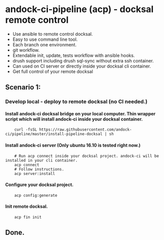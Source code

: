 # andock-ci-pipeline (acp) - docksal remote control
* Use ansible to remote control docksal.
* Easy to use command line tool.
* Each branch one environment.
* git workflow.
* Extendable init, update, tests workflow with ansible hooks.
* drush support including drush sql-sync without extra ssh container.
* Can used on CI server or directly inside your docksal cli container. 
* Get full control of your remote docksal 
## Scenario 1:
### Develop local - deploy to remote docksal (no CI needed.)

#### Install andock-ci docksal bridge on your local computer. Thin wrapper script which will install andock-ci inside your docksal container.
  
```
    curl -fsSL https://raw.githubusercontent.com/andock-ci/pipeline/master/install-pipeline-docksal | sh
```
#### Install andock-ci server (Only ubuntu 16.10 is tested right now.)
```
    # Run acp connect inside your docksal project. andock-ci will be installed in your cli container.
    acp connect
    # Follow instructions.
    acp server:install
```
#### Configure your docksal project.
```
    acp config:generate
```
#### Init remote docksal.
```
    acp fin init
```
## Done.